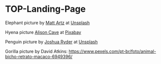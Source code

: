 # TOP-Landing-Page

Elephant picture by <a href="https://unsplash.com/pt-br/@mattartz?utm_content=creditCopyText&utm_medium=referral&utm_source=unsplash">Matt Artz</a> at <a href="https://unsplash.com/pt-br/fotografias/elefante-marrom-ao-lado-de-folhas-verdes-kjXw0IENAeU?utm_content=creditCopyText&utm_medium=referral&utm_source=unsplash">Unsplash</a>

Hyena picture <a href="https://pixabay.com/pt/users/alicave-7373006/?utm_source=link-attribution&utm_medium=referral&utm_campaign=image&utm_content=3474798">Alison Cave</a> at <a href="https://pixabay.com/pt//?utm_source=link-attribution&utm_medium=referral&utm_campaign=image&utm_content=3474798">Pixabay</a>

Penguin picture by <a href="https://unsplash.com/pt-br/@photos_by_ryder?utm_content=creditCopyText&utm_medium=referral&utm_source=unsplash">Joshua Ryder</a> at <a href="https://unsplash.com/pt-br/fotografias/pinguim-branco-e-preto-na-agua-aRD43BMqAp8?utm_content=creditCopyText&utm_medium=referral&utm_source=unsplash">Unsplash</a>

Gorilla picture by David Atkins: https://www.pexels.com/pt-br/foto/animal-bicho-retrato-macaco-6949396/
      
      
      